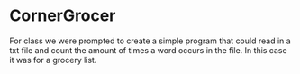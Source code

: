 # CornerGrocer
For class we were prompted to create a simple program that could read in a txt file and count the amount of times a word occurs in the file.  In this case it was for a grocery list.
